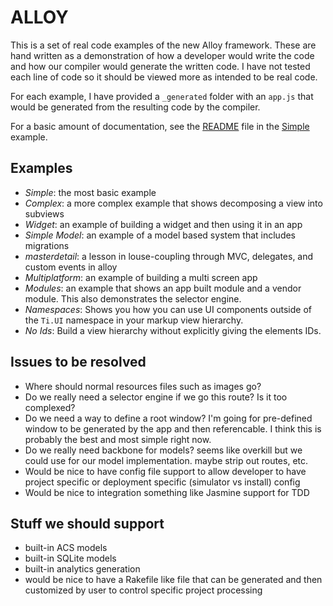 ALLOY
=====

This is a set of real code examples of the new Alloy framework.  These are hand written as a demonstration of how a developer would write the code and how our compiler would generate the written code. I have not tested each line of code so it should be viewed more as intended to be real code.

For each example, I have provided a `_generated` folder with an `app.js` that would be generated from the resulting code by the compiler.

For a basic amount of documentation, see the [README](https://github.com/appcelerator/alloy/blob/master/simple/README.md) file in the [Simple](https://github.com/appcelerator/alloy_examples/blob/master/simple) example.

Examples
--------

- *Simple*: the most basic example 
- *Complex*: a more complex example that shows decomposing a view into subviews
- *Widget*: an example of building a widget and then using it in an app
- *Simple Model*: an example of a model based system that includes migrations
- *masterdetail*: a lesson in louse-coupling through MVC, delegates, and custom events in alloy
- *Multiplatform*: an example of building a multi screen app
- *Modules*: an example that shows an app built module and a vendor module. This also demonstrates the selector engine.
- *Namespaces*: Shows you how you can use UI components outside of the `Ti.UI` namespace in your markup view hierarchy.
- *No Ids*: Build a view hierarchy without explicitly giving the elements IDs.


Issues to be resolved
----------------------

- Where should normal resources files such as images go?
- Do we really need a selector engine if we go this route? Is it too complexed?
- Do we need a way to define a root window? I'm going for pre-defined window to be generated by the app and then referencable. I think this is probably the best and most simple right now.
- Do we really need backbone for models? seems like overkill but we could use for our model implementation. maybe strip out routes, etc.
- Would be nice to have config file support to allow developer to have project specific or deployment specific (simulator vs install) config
- Would be nice to integration something like Jasmine support for TDD


Stuff we should support
-----------------------

- built-in ACS models
- built-in SQLite models
- built-in analytics generation
- would be nice to have a Rakefile like file that can be generated and then customized by user to control specific project processing

